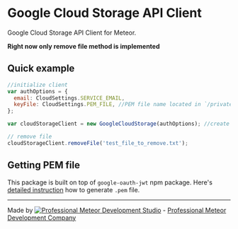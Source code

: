 # Google Cloud Storage API Client

Google Cloud Storage API Client for Meteor.

__Right now only remove file method is implemented__

## Quick example

```js
//initialize client
var authOptions = {
  email: CloudSettings.SERVICE_EMAIL,
  keyFile: CloudSettings.PEM_FILE, //PEM file name located in `/private` directory
};

var cloudStorageClient = new GoogleCloudStorage(authOptions); //create new client instance

// remove file
cloudStorageClient.removeFile('test_file_to_remove.txt');
```


## Getting PEM file

This package is built on top of `google-oauth-jwt` npm package. Here's [detailed instruction](https://www.npmjs.com/package/google-oauth-jwt#creating-a-service-account-using-the-google-developers-console) how to generate `.pem` file.

-------------


Made by [![Professional Meteor Development Studio](http://s30.postimg.org/jfno1g71p/jss_xs.png)](http://jssolutionsdev.com) - [Professional Meteor Development Company](http://jssolutionsdev.com)
